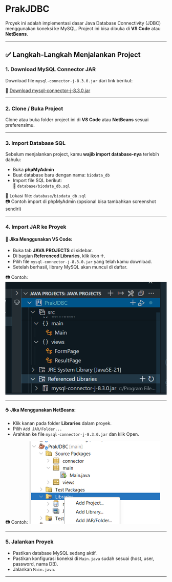 # PrakJDBC

Proyek ini adalah implementasi dasar Java Database Connectivity (JDBC) menggunakan koneksi ke MySQL. Project ini bisa dibuka di **VS Code** atau **NetBeans**.

---

## ✅ Langkah-Langkah Menjalankan Project

### 1. Download MySQL Connector JAR
Download file `mysql-connector-j-8.3.0.jar` dari link berikut:

🔗 [Download mysql-connector-j-8.3.0.jar](https://drive.google.com/file/d/18yqW_8OzOznHHMDV0-MIvjQHfpXQFvKD/view?usp=sharing)

---

### 2. Clone / Buka Project
Clone atau buka folder project ini di **VS Code** atau **NetBeans** sesuai preferensimu.

---

### 3. Import Database SQL
Sebelum menjalankan project, kamu **wajib import database-nya** terlebih dahulu:

- Buka **phpMyAdmin**
- Buat database baru dengan nama: `biodata_db`
- Import file SQL berikut:  
  📂 `database/biodata_db.sql`

📌 Lokasi file: `database/biodata_db.sql`  
📷 Contoh import di phpMyAdmin (opsional bisa tambahkan screenshot sendiri)

---

### 4. Import JAR ke Proyek

#### 📘 Jika Menggunakan VS Code:
- Buka tab **JAVA PROJECTS** di sidebar.
- Di bagian **Referenced Libraries**, klik ikon ➕.
- Pilih file `mysql-connector-j-8.3.0.jar` yang telah kamu download.
- Setelah berhasil, library MySQL akan muncul di daftar.

📷 Contoh:
![Import JAR VS Code](screenshots/vscode.png)

---

#### ☕ Jika Menggunakan NetBeans:
- Klik kanan pada folder **Libraries** dalam proyek.
- Pilih `Add JAR/Folder...`
- Arahkan ke file `mysql-connector-j-8.3.0.jar` dan klik Open.

📷 Contoh:
![Import JAR NetBeans](screenshots/netbeans.png)

---

### 5. Jalankan Proyek
- Pastikan database MySQL sedang aktif.
- Pastikan konfigurasi koneksi di `Main.java` sudah sesuai (host, user, password, nama DB).
- Jalankan `Main.java`.

---

